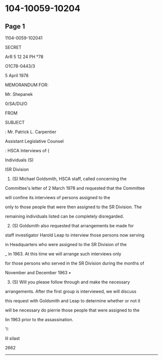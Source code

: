 # 104-10059-10204

## Page 1

1104-0059-102041

SECRET

ArR 5 12 24 PH °78

O1C78-0443/3

5 April 1978

MEMORANDUM FOR:

Mr. Shepanek

0/SA/DU/O

FROM

SUBJECT

: Mr. Patrick L. Carpentier

Assistant Legislative Counsel

: HSCA Interviews of (

Individuals (S)

ISR Division

1. (S) Michael Goldsmith, HSCA staff, called concerning the

Committee's letter of 2 March 1978 and requested that the Committee

will confine its interviews of persons assigned to the

only to those people that were then assigned to the SR Division. The

remaining individuals listed can be completely disregarded.

2. (S) Goldsmith also requested that arrangements be made for

staff investigator Harold Leap to interview those persons now serving

in Headquarters who were assigned to the SR Division of the

_ in 1963. At this time we will arrange such interviews only

for those persons who served in the SR Division during the months of

November and December 1963 •

3. (S) Will you please follow through and make the necessary

arrangements. After the first group is interviewed, we will discuss

this request with Goldsmith and Leap to determine whether or not it

will be necessary do pierrie those people that were assigned to the

lin 1963 prior to the assassination.

'I:

lil silast

2662

---


